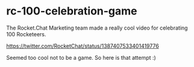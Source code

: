 # rc-100-celebration-game

The Rocket.Chat Marketing team made a really cool video for celebrating 100 Rocketeers.

https://twitter.com/RocketChat/status/1387407533401419776

Seemed too cool not to be a game.  So here is that attempt :)
